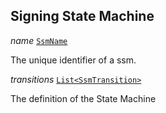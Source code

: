 

## Signing State Machine  
  
<article>

*name* [`SsmName`](#ssmname) 

The unique identifier of a ssm.

</article>
<article>

*transitions* [`List<SsmTransition>`](#ssmtransition) 

The definition of the State Machine

</article>

